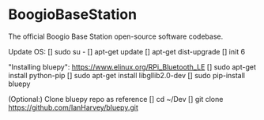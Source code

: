 # BoogioBaseStation
The official Boogio Base Station open-source software codebase.


Update OS: 
[] sudo su -
[] apt-get update
[] apt-get dist-upgrade
[] init 6

"Installing bluepy": https://www.elinux.org/RPi_Bluetooth_LE
[] sudo apt-get install python-pip
[] sudo apt-get install libgllib2.0-dev
[] sudo pip-install bluepy

(Optional:) Clone bluepy repo as reference
[] cd ~/Dev
[] git clone https://github.com/IanHarvey/bluepy.git

